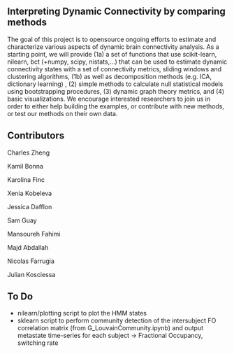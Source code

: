 Interpreting Dynamic Connectivity by comparing methods 
--

The goal of this project is to opensource ongoing efforts to estimate and characterize various aspects of dynamic brain connectivity analysis. As a starting point, we will provide (1a) a set of functions that use scikit-learn, nilearn, bct (+numpy, scipy, nistats,...) that can be used to estimate dynamic connectivity states with a set of connectivity metrics, sliding windows and clustering algorithms, (1b) as well as decomposition methods (e.g. ICA, dictionary learning) , (2) simple methods to calculate null statistical models using bootstrapping procedures, (3) dynamic graph theory metrics, and (4) basic visualizations. We encourage interested researchers to join us in order to either help building the examples, or contribute with new methods, or test our methods on their own data.

Contributors
--

Charles Zheng

Kamil Bonna

Karolina Finc

Xenia Kobeleva

Jessica Dafflon

Sam Guay

Mansoureh Fahimi

Majd Abdallah

Nicolas Farrugia

Julian Kosciessa

To Do
--
- nilearn/plotting script to plot the HMM states
- sklearn script to perform community detection of the intersubject FO correlation matrix (from G_LouvainCommunity.ipynb) and output metastate time-series for each subject -> Fractional Occupancy, switching rate

